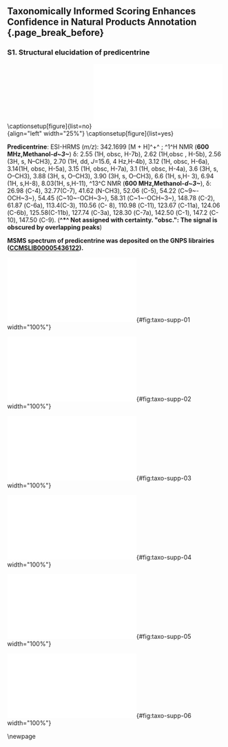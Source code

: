 ## Taxonomically Informed Scoring Enhances Confidence in Natural Products Annotation {.page_break_before}

### S1. Structural elucidation of predicentrine

\captionsetup[figure]{list=no}
![](images/OUTYMWDDJORZOH.pdf "OUTYMWDDJORZOH"){align="left" width="25%"}
\captionsetup[figure]{list=yes}


**Predicentrine**: ESI-HRMS (*m/z*): 342.1699 [M + H]^+^ ; ^1^H NMR (**600 MHz,Methanol-*d~3~***) δ: 2.55 (1H, obsc, H-7b), 2.62 (1H,obsc , H-5b), 2.56 (3H, s, N–CH3), 2.70 (1H, dd, *J*=15.6, 4 Hz,H-4b), 3.12 (1H, obsc, H-6a), 3.14(1H, obsc, H-5a), 3.15 (1H, obsc, H-7a), 3.1 (1H, obsc, H-4a), 3.6 (3H, s, O–CH3), 3.88 (3H, s, O–CH3), 3.90 (3H, s, O–CH3), 6.6 (1H, s,H- 3), 6.94 (1H, s,H-8), 8.03(1H, s,H-11), ^13^C NMR (**600 MHz,Methanol-*d~3~***), δ: 26.98 (C-4), 32.77(C-7), 41.62 (N-CH3), 52.06 (C-5), 54.22 (C~9~-OCH~3~), 54.45 (C~10~-OCH~3~), 58.31 (C~1~-OCH~3~), 148.78 (C-2), 61.87 (C-6a), 113.4(C-3), 110.56 (C- 8), 110.98 (C-11), 123.67 (C-11a), 124.06 (C-6b), 125.58(C-11b), 127.74 (C-3a), 128.30 (C-7a), 142.50 (C-1), 147.2 (C- 10), 147.50 (C-9). (**^\*^ Not assigned with certainty. "obsc.": The signal is obscured by overlapping peaks**)

**MSMS spectrum of predicentrine was deposited on the GNPS librairies ([CCMSLIB00005436122](https://gnps.ucsd.edu/ProteoSAFe/gnpslibraryspectrum.jsp?SpectrumID=CCMSLIB00005436122)).**

![<sup>1</sup>H NMR spectrum of predicentrine](images/taxo-supp-01.pdf "taxo-supp-01"){#fig:taxo-supp-01 width="100%"}

![COSY spectrum of predicentrine](images/taxo-supp-02.pdf "taxo-supp-02"){#fig:taxo-supp-02 width="100%"} 

![DEPT spectrum of predicentrine](images/taxo-supp-03.pdf "taxo-supp-03"){#fig:taxo-supp-03 width="100%"}

![DEPT-HSQC spectrum of predicentrine](images/taxo-supp-04.pdf "taxo-supp-04"){#fig:taxo-supp-04 width="100%"}

![HMBC spectrum of predicentrine](images/taxo-supp-05.pdf "taxo-supp-05"){#fig:taxo-supp-05 width="100%"}

![HRMS spectrum of predicentrine](images/taxo-supp-06.pdf "taxo-supp-06"){#fig:taxo-supp-06 width="100%"}

\newpage
